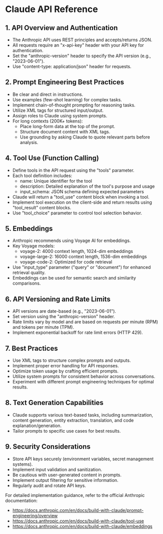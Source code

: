 # Claude API Reference

## 1. API Overview and Authentication

- The Anthropic API uses REST principles and accepts/returns JSON.
- All requests require an "x-api-key" header with your API key for authentication.
- Set the "anthropic-version" header to specify the API version (e.g., "2023-06-01").
- Use "content-type: application/json" header for requests.

## 2. Prompt Engineering Best Practices

- Be clear and direct in instructions.
- Use examples (few-shot learning) for complex tasks.
- Implement chain-of-thought prompting for reasoning tasks.
- Utilize XML tags for structured input/output.
- Assign roles to Claude using system prompts.
- For long contexts (200K+ tokens):
  - Place long-form data at the top of the prompt.
  - Structure document content with XML tags.
  - Use grounding by asking Claude to quote relevant parts before analysis.

## 4. Tool Use (Function Calling)

- Define tools in the API request using the "tools" parameter.
- Each tool definition includes:
  - name: Unique identifier for the tool
  - description: Detailed explanation of the tool's purpose and usage
  - input_schema: JSON schema defining expected parameters
- Claude will return a "tool_use" content block when invoking a tool.
- Implement tool execution on the client-side and return results using "tool_result" content blocks.
- Use "tool_choice" parameter to control tool selection behavior.

## 5. Embeddings

- Anthropic recommends using Voyage AI for embeddings.
- Key Voyage models:
  - voyage-2: 4000 context length, 1024-dim embeddings
  - voyage-large-2: 16000 context length, 1536-dim embeddings
  - voyage-code-2: Optimized for code retrieval
- Use "input_type" parameter ("query" or "document") for enhanced retrieval quality.
- Embeddings can be used for semantic search and similarity comparisons.

## 6. API Versioning and Rate Limits

- API versions are date-based (e.g., "2023-06-01").
- Set version using the "anthropic-version" header.
- Rate limits vary by model and are based on requests per minute (RPM) and tokens per minute (TPM).
- Implement exponential backoff for rate limit errors (HTTP 429).

## 7. Best Practices

- Use XML tags to structure complex prompts and outputs.
- Implement proper error handling for API responses.
- Optimize token usage by crafting efficient prompts.
- Utilize system prompts for consistent behavior across conversations.
- Experiment with different prompt engineering techniques for optimal results.

## 8. Text Generation Capabilities

- Claude supports various text-based tasks, including summarization, content generation, entity extraction, translation, and code explanation/generation.
- Tailor prompts to specific use cases for best results.

## 9. Security Considerations

- Store API keys securely (environment variables, secret management systems).
- Implement input validation and sanitization.
- Be cautious with user-generated content in prompts.
- Implement output filtering for sensitive information.
- Regularly audit and rotate API keys.

For detailed implementation guidance, refer to the official Anthropic documentation:
- https://docs.anthropic.com/en/docs/build-with-claude/prompt-engineering/overview
- https://docs.anthropic.com/en/docs/build-with-claude/tool-use
- https://docs.anthropic.com/en/docs/build-with-claude/embeddings
